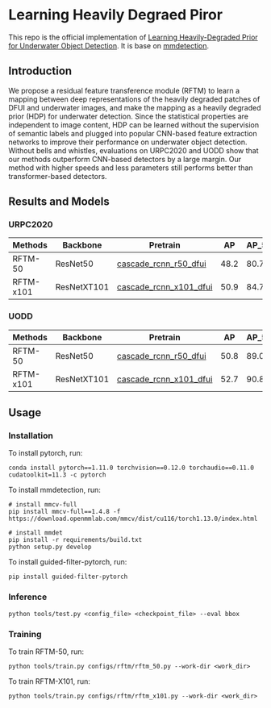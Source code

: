 # Learning Heavily Degraed Piror

This repo is the official implementation of [Learning Heavily-Degraded Prior for Underwater Object Detection](). It is base on [mmdetection](https://github.com/open-mmlab/mmdetection).

## Introduction
We propose a residual feature transference module (RFTM) to learn a mapping between deep representations of the heavily degraded patches of DFUI and underwater images, and make the mapping as a heavily degraded prior (HDP) for underwater detection. Since the statistical properties are independent to image content, HDP can be learned without the supervision of semantic labels and plugged into popular CNN-based feature extraction networks to improve their performance on underwater object detection. Without bells and whistles, evaluations on URPC2020 and UODD show that our methods outperform CNN-based detectors by a large margin. Our method with higher speeds and less parameters still performs better than transformer-based detectors.

## Results and Models

### URPC2020
| Methods | Backbone | Pretrain | AP | AP_50 | AP_75 | config | model |
| ------- | -------- | -------- | -- | ----- | ----- | ------ | ----- |
| RFTM-50 | ResNet50 | [cascade_rcnn_r50_dfui]() | 48.2 | 80.7 | 50.0 | [config](configs/rftm/rftm_50.py) | [baidu]()/[github]() |
| RFTM-x101 | ResNetXT101 | [cascade_rcnn_x101_dfui]() | 50.9 | 84.7 | 55.2 | [config](configs/rftm/rftm_x101.py) | [baidu]()/[github]()|

### UODD
| Methods | Backbone | Pretrain | AP | AP_50 | AP_75 | config | model |
| ------- | -------- | -------- | -- | ----- | ----- | ------ | ----- |
| RFTM-50 | ResNet50 | [cascade_rcnn_r50_dfui]() | 50.8 | 89.0 | 53.6 | [config](configs/rftm/rftm_50.py) | [baidu]()/[github]() |
| RFTM-x101 | ResNetXT101 | [cascade_rcnn_x101_dfui]() | 52.7 | 90.8 | 50.0 | [config](configs/rftm/rftm_x101.py) | [baidu]()/[github]() 

## Usage
### Installation
To install pytorch, run:
```
conda install pytorch==1.11.0 torchvision==0.12.0 torchaudio==0.11.0 cudatoolkit=11.3 -c pytorch
```
To install mmdetection, run:
```
# install mmcv-full
pip install mmcv-full==1.4.8 -f https://download.openmmlab.com/mmcv/dist/cu116/torch1.13.0/index.html

# install mmdet
pip install -r requirements/build.txt
python setup.py develop
```
To install guided-filter-pytorch, run:
```
pip install guided-filter-pytorch
```
### Inference
```
python tools/test.py <config_file> <checkpoint_file> --eval bbox
```
### Training
To train RFTM-50, run:
```
python tools/train.py configs/rftm/rftm_50.py --work-dir <work_dir>
```
To train RFTM-X101, run:
```
python tools/train.py configs/rftm/rftm_x101.py --work-dir <work_dir>
```